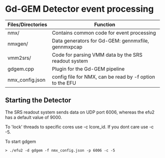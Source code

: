 # Gd-GEM Detector event processing


Files/Directories     | Function
-------------         | -------------
nmx/                  | Contains common code for event processing
nmxgen/               | Data generators for Gd-GEM: gennmxfile, gennmxpcap
vmm2srs/              | Code for parsing VMM data by the SRS readout system
gdgem.cpp             | Plugin for the Gd-GEM pipeline
nmx_config.json       | config file for NMX, can be read by -f option to the EFU


## Starting the Detector
The SRS readout system sends data on UDP port 6006, whereas the efu2 has a
default value of 9000.

To 'lock' threads to specific cores use -c lcore_id. If you dont
care use -c -5.

To start gdgem

`> ./efu2 -d gdgem -f nmx_config.json -p 6006 -c -5`
